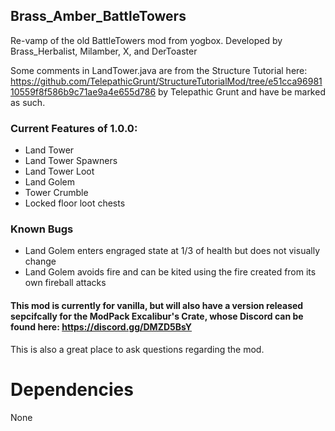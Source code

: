 ## Brass_Amber_BattleTowers
Re-vamp of the old BattleTowers mod from yogbox. Developed by Brass_Herbalist, Milamber, X, and DerToaster

Some comments in LandTower.java are from the Structure Tutorial here: https://github.com/TelepathicGrunt/StructureTutorialMod/tree/e51cca9698110559f8f586b9c71ae9a4e655d786
by Telepathic Grunt and have be marked as such.

### Current Features of 1.0.0:

- Land Tower 
- Land Tower Spawners
- Land Tower Loot
- Land Golem
- Tower Crumble
- Locked floor loot chests

### Known Bugs

- Land Golem enters engraged state at 1/3 of health but does not visually change
- Land Golem avoids fire and can be kited using the fire created from its own fireball attacks


#### This mod is currently for vanilla, but will also have a version released sepcifcally for the ModPack Excalibur's Crate, whose Discord can be found here: https://discord.gg/DMZD5BsY
This is also a great place to ask questions regarding the mod.



# Dependencies

None
